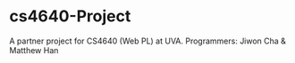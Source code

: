 # cs4640-Project
A partner project for CS4640 (Web PL) at UVA. Programmers: Jiwon Cha &amp; Matthew Han
